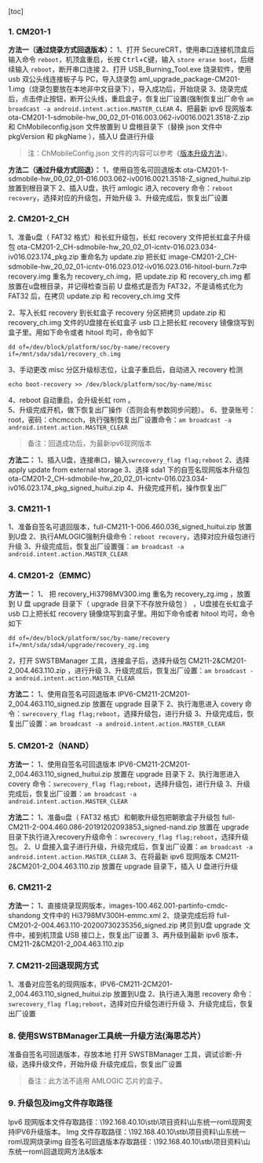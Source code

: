 [toc]

### 1. CM201-1
**方法一（通过烧录方式回退版本）：**
1、打开 SecureCRT，使用串口连接机顶盒后输入命令 `reboot`，机顶盒重启，长按 <kbd>Ctrl</kbd>+<kbd>C</kbd>键，输入 `store erase boot`，后继续输入 `reboot`，断开串口连接
2、打开 USB_Burning_Tool.exe 烧录软件，使用 usb 双公头线连接板子与 PC，导入烧录包 aml_upgrade_package-CM201-1.img（烧录包要放在本地非中文目录下），导入成功后，开始烧录
3、烧录完成后，点击停止按钮，断开公头线，重启盒子，恢复出厂设置(强制恢复出厂命令 `am broadcast -a android.intent.action.MASTER_CLEAR`
4、把最新 ipv6 现网版本 ota-CM201-1-sdmobile-hw_00_02_01-016.003.062-iv0016.0021.3518-Z.zip 和 ChMobileconfig.json 文件放置到 U 盘根目录下（替换 json 文件中 pkgVersion 和 pkgName ），插入U 盘进行升级

> 注：ChMobileConfig.json 文件的内容可以参考《[版本升级方法](.\版本升级方法.md)》。

**方法二（通过升级方式回退）：**
1，使用自签名可回退版本 ota-CM201-1-sdmobile-hw_00_02_01-016.003.062-iv0016.0021.3518-Z_signed_huitui.zip 放置到根目录下
2、插入U盘，执行 amlogic 进入 recovery 命令：`reboot recovery`，选择对应的升级包，开始升级
3、升级完成后，恢复出厂设置

### 2. CM201-2_CH
1、准备u盘（ FAT32 格式）和长虹升级包，长虹 recovery 文件把长虹盒子升级包 ota-CM201-2_CH-sdmobile-hw_20_02_01-icntv-016.023.034-iv016.023.174_pkg.zip 重命名为 update.zip 把长虹 image-CM201-2_CH-sdmobile-hw_20_02_01-icntv-016.023.012-iv016.023.016-hitool-burn.7z中recovery.img 重名为 recovery_ch.img，把 update.zip 和 recovery_ch.img 都放置在u盘根目录，并记得检查当前 U 盘格式是否为 FAT32，不是请格式化为 FAT32 后，在拷贝 update.zip 和 recovery_ch.img 文件

2、写入长虹 recovery 到长虹盒子 recovery 分区把拷贝 update.zip 和 recovery_ch.img 文件的U盘接在长虹盒子 usb 口上把长虹 recovery 镜像烧写到盒子里。用如下命令或者 hitool 均可，命令如下

```shell
dd of=/dev/block/platform/soc/by-name/recovery if=/mnt/sda/sda1/recovery_ch.img
```

3、手动更改 misc 分区升级标志位，让盒子重启后，自动进入 recovery 检测

```shell
echo boot-recovery >> /dev/block/platform/soc/by-name/misc 
```

4、reboot   自动重启，会升级长虹 rom 。  
5、升级完成开机，做下恢复出厂操作（否则会有参数同步问题）。 
6、登录账号：root，密码：chcmccch，执行强制恢复出厂设置命令：`am broadcast -a android.intent.action.MASTER_CLEAR`

> 备注：回退成功后，为最新ipv6现网版本 

**方法二：**
1、插入U盘，连接串口，输入`swrecovery_flag flag;reboot`
2、选择  apply update from external storage
3、选择  sda1 下的自签名现网版本升级包 ota-CM201-2_CH-sdmobile-hw_20_02_01-icntv-016.023.034-iv016.023.174_pkg_signed_huitui.zip
4、升级完成开机，操作恢复出厂

### 3. CM211-1

1、准备自签名可退回版本，full-CM211-1-006.460.036_signed_huitui.zip 放置到U盘
2、执行AMLOGIC强制升级命令：`reboot recovery`，选择对应升级包进行升级
3、升级完成后，恢复出厂设置强：`am broadcast -a android.intent.action.MASTER_CLEAR`

### 4. CM201-2（EMMC）

**方法一：**
1、 把 recovery_Hi3798MV300.img 重名为 recovery_zg.img ，放置到 U 盘 upgrade 目录下（ upgrade 目录下不存放升级包
） ，U盘接在长虹盒子 usb 口上把长虹 recovery 镜像烧写到盒子里。用如下命令或者 hitool 均可，命令如下

```shell
dd of=/dev/block/platform/soc/by-name/recovery if=/mnt/sda/sda4/upgrade/recovery_zg.img 
```

2，打开 SWSTBManager 工具，连接盒子后，选择升级包 CM211-2&CM201-2_004.463.110.zip ，进行升级
3、升级完成后，恢复出厂设置：`am broadcast -a android.intent.action.MASTER_CLEAR`

**方法二：**
1、使用自签名可回退版本 IPV6-CM211-2CM201-2_004.463.110_signed.zip 放置在 upgrade 目录下
2、执行海思进入 covery 命令：`swrecovery_flag flag;reboot`，选择升级包，进行升级
3、升级完成后，恢复出厂设置：`am broadcast -a android.intent.action.MASTER_CLEAR`

### 5. CM201-2（NAND） 

**方法一：**
1、使用自签名可回退版本 IPV6-CM211-2CM201-2_004.463.110_signed_huitui.zip 放置在 upgrade 目录下
2、执行海思进入 covery 命令：`swrecovery_flag flag;reboot`，选择升级包，进行升级
3、升级完成后，恢复出厂设置：`am broadcast -a android.intent.action.MASTER_CLEAR`

**方法二：**
1、准备u盘（ FAT32 格式）和朝歌升级包把朝歌盒子升级包 full-CM211-2-004.460.086-20191202093853_signed-nand.zip 放置在 upgrade 目录下执行进入recovery升级命令：`swrecovery_flag flag;reboot`，选择升级包。
2、U 盘接入盒子进行升级，升级完成后，恢复出厂设置：`am broadcast -a android.intent.action.MASTER_CLEAR`
3、在将最新 ipv6 现网版本 CM211-2&CM201-2_004.463.110.zip 放置在 upgrade 目录下，插入 U 盘进行升级

### 6. CM211-2

**方法一：**
1、直接烧录现网版本，images-100.462.001-partinfo-cmdc-shandong 文件中的 Hi3798MV300H-emmc.xml
2、烧录完成后将 full-CM201-2-004.463.110-20200730235356_signed.zip 拷贝到U盘 upgrade 文件中，接到机顶盒 USB 接口上，恢复出厂设置
3、再升级到最新 ipv6 版本，CM211-2&CM201-2_004.463.110.zip

### 7. CM211-2回退现网方式

1、准备对应签名的现网版本，IPV6-CM211-2CM201-2_004.463.110_signed_huitui.zip 放置到U盘
2、执行进入海思 recovery 命令：`swrecovery_flag flag;reboot`，选择对应升级包进行升级
3、升级完成后，恢复出厂设置

### 8. 使用SWSTBManager工具统一升级方法(海思芯片）
准备自签名可回退版本，存放本地
打开 SWSTBManager 工具，调试诊断-升级，选择升级文件，开始升级
升级完成后，恢复出厂设置

> 备注：此方法不适用 AMLOGIC 芯片的盒子。

### 9. 升级包及img文件存取路径

Ipv6 现网版本文件存取路径：\\192.168.40.10\stb\项目资料\山东统一rom\现网支持IPV6升级版本。
Img 文件存取路径：\\192.168.40.10\stb\项目资料\山东统一rom\现网烧录img
自签名可回退版本存取路径：\\192.168.40.10\stb\项目资料\山东统一rom\回退现网方法&版本